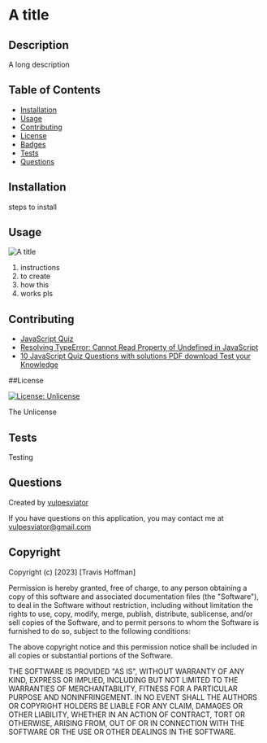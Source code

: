 # A title

## Description

A long description

## Table of Contents 

- [Installation](#installation)
- [Usage](#usage)
- [Contributing](#contributing)
- [License](#license)
- [Badges](#badges)
- [Tests](#tests)
- [Questions](#questions)

## Installation

steps to install

## Usage

![A title](https://user-images.githubusercontent.com/123843930/234964270-eba8ffe6-d341-4655-8d41-9b75a286e3d3.gif)

1. instructions
2. to create
3. how this
4. works pls


## Contributing

- [JavaScript Quiz](https://www.w3schools.com/js/js_quiz.asp)
- [Resolving TypeError: Cannot Read Property of Undefined in JavaScript](https://rollbar.com/blog/javascript-typeerror-cannot-read-property-of-undefined/)
- [10 JavaScript Quiz Questions with solutions PDF download Test your Knowledge](https://basescripts.com/110-javascript-quiz-questions-with-solutions-pdf-download-test-your-knowledge)


##License
  
  [![License: Unlicense](https://img.shields.io/badge/license-Unlicense-blue.svg)](http://unlicense.org/)

  The Unlicense

## Tests

Testing

## Questions

Created by [vulpesviator](http://github.com/vulpesviator)

If you have questions on this application, you may contact me at vulpesviator@gmail.com

## Copyright

Copyright (c) [2023] [Travis Hoffman]

Permission is hereby granted, free of charge, to any person obtaining a copy of this software and associated documentation files (the "Software"), to deal in the Software without restriction, including without limitation the rights to use, copy, modify, merge, publish, distribute, sublicense, and/or sell copies of the Software, and to permit persons to whom the Software is furnished to do so, subject to the following conditions:

The above copyright notice and this permission notice shall be included in all copies or substantial portions of the Software.

THE SOFTWARE IS PROVIDED "AS IS", WITHOUT WARRANTY OF ANY KIND, EXPRESS OR IMPLIED, INCLUDING BUT NOT LIMITED TO THE WARRANTIES OF MERCHANTABILITY, FITNESS FOR A PARTICULAR PURPOSE AND NONINFRINGEMENT. IN NO EVENT SHALL THE AUTHORS OR COPYRIGHT HOLDERS BE LIABLE FOR ANY CLAIM, DAMAGES OR OTHER LIABILITY, WHETHER IN AN ACTION OF CONTRACT, TORT OR OTHERWISE, ARISING FROM, OUT OF OR IN CONNECTION WITH THE SOFTWARE OR THE USE OR OTHER DEALINGS IN THE SOFTWARE.
